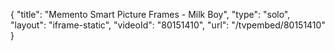 {
    "title": "Memento Smart Picture Frames - Milk Boy",
    "type": "solo",
    "layout": "iframe-static",
    "videoId": "80151410",
    "url": "\/tvpembed\/80151410"
}